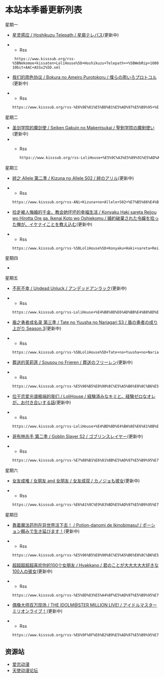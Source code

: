 # 本站本季番更新列表

星期一

- [星灵感应 / Hoshikuzu Telepath / 星屑テレパス](https://hoshitele-anime.com/)(更新中)
- - Rss

   ```url
    https://www.kisssub.org/rss-%5BNekomoe+kissaten+LoliHouse%5D+Hoshikuzu+Telepath++%5BWebRip+1080p+HEVC-10bit+AAC+ASSx2%5D.xml
    ```

- [我们的雨色协议 / Bokura no Ameiro Purotokoru / 僕らの雨いろプロトコル](https://bokuame.com/)(更新中)
- - Rss

   ```xml
   https://www.kisssub.org/rss-%E6%9E%81%E5%BD%B1%E5%AD%97%E5%B9%95+%E6%AF%81%E7%89%87%E5%85%9A+%E6%88%91%E4%BB%AC%E7%9A%84%E9%9B%A8%E8%89%B2%E5%8D%8F%E8%AE%AE+GB+CN+HEVC+opus+1080p.xml
    ```

星期二

- [圣剑学院的魔剑使 / Seiken Gakuin no Makentsukai / 聖剣学院の魔剣使い](https://seikengakuin.com/)(更新中)
- - Rss

    ```xml
    https://www.kisssub.org/rss-LoliHouse+%E5%9C%A3%E5%89%91%E5%AD%A6%E9%99%A2%E7%9A%84%E9%AD%94%E5%89%91%E4%BD%BF+Seiken+Gakuin+no+Makentsukai+WebRip+1080p+HEVC+10bit+AAC+%E7%AE%80%E7%B9%81+%E5%86%85%E5%B0%81%E5%AD%97%E5%B9%95.xml
    ```

星期三

- [絆之 Allele 第二季 / Kizuna no Allele S02 / 絆のアリル](https://kizunanoallele.com/)(更新中)
- - Rss

   ```xml
   https://www.kisssub.org/rss-ANi+Kizuna+no+Allele+S02+%E7%B5%86%E4%B9%8B+Allele+%E7%AC%AC%E4%BA%8C%E5%AD%A3+1080P+Baha+WEB+DL+AAC+AVC+CHT+MP4.xml
    ```

- [捡走被人悔婚的千金，教会她坏坏的幸福生活 / Konyaku Haki sareta Reijou wo Hirotta Ore ga, Ikenai Koto wo Oshiekomu / 婚約破棄された令嬢を拾った俺が、イケナイことを教え込む](https://ikenaikyo.com/)(更新中)
- - Rss

   ```xml
   https://www.kisssub.org/rss-%5BLoliHouse%5D+Konyaku+Haki+sareta+Reijou+wo+Hirotta+Ore+ga%2C+Ikenai+Koto+wo+Oshiekomu+-+04+%5BWebRip+1080p+HEVC-10bit+AAC+SRTx2%5D.xml
    ```

星期四

-

星期五

- [不死不幸 / Undead Unluck / アンデッドアンラック](https://undead-unluck.net/)(更新中)
- - Rss

   ```xml
   https://www.kisssub.org/rss-LoliHouse+%E4%B8%8D%E6%AD%BB%E4%B8%8D%E5%B9%B8+Undead+Unluck+WebRip+1080p+HEVC+10bit+AAC+%E7%AE%80%E7%B9%81+%E5%86%85%E5%B0%81%E5%AD%97%E5%B9%95.xml
    ```

- [盾之勇者成名录 第三季 / Tate no Yuusha no Nariagari S3 / 盾の勇者の成り上がり Season 3](http://shieldhero-anime.jp/)(更新中)
- - Rss

   ```xml
   https://www.kisssub.org/rss-%5BLoliHouse%5D+Tate+no+Yuusha+no+Nariagari+S3+-+02+%5BWebRip+1080p+HEVC-10bit+AAC+SRTx2%5D.xml
    ```

- [葬送的芙莉莲 / Sousou no Frieren / 葬送のフリーレン](https://frieren-anime.jp/)(更新中)
- - Rss

   ```xml
   https://www.kisssub.org/rss-%E5%96%B5%E8%90%8C%E5%A5%B6%E8%8C%B6%E5%B1%8B+LoliHouse+%E8%91%AC%E9%80%81%E7%9A%84%E8%8A%99%E8%8E%89%E8%8E%B2+Sousou+no+Frieren+WebRip+1080p+HEVC+10bit+AAC+%E7%AE%80%E7%B9%81+%E6%97%A5%E5%86%85%E5%B0%81%E5%AD%97%E5%B9%95.xml
    ```

- [位于恋爱光谱极端的我们 / LoliHouse / 経験済みなキミと、経験ゼロなオレが、お付き合いする話](https://kimizero.com/)(更新中)
- - Rss

   ```xml
   https://www.kisssub.org/rss-LoliHouse+%E4%BD%8D%E4%BA%8E%E6%81%8B%E7%88%B1%E5%85%89%E8%B0%B1%E6%9E%81%E7%AB%AF%E7%9A%84%E6%88%91%E4%BB%AC+Kimizero+WebRip+1080p+HEVC+10bit+AAC+%E7%AE%80%E7%B9%81+%E5%86%85%E5%B0%81%E5%AD%97%E5%B9%95.xml
    ```

- [哥布林杀手 第二季 / Goblin Slayer S2 / ゴブリンスレイヤー](https://goblinslayer.jp/)(更新中)
- - Rss

  ```xml
  https://www.kisssub.org/rss-%E7%88%B1%E6%81%8B%E5%AD%97%E5%B9%95%E7%A4%BE+10%E6%9C%88%E6%96%B0%E7%95%AA+%E5%93%A5%E5%B8%83%E6%9E%97%E6%9D%80%E6%89%8B+%E7%AC%AC%E4%BA%8C%E5%AD%A3+Goblin+Slayer+S2+1080P+MP4+%E7%AE%80%E6%97%A5+%E5%8F%8C%E8%AF%AD.xml
  ```

星期六

- [女友成堆 / 女朋友 and 女朋友 / 女友成双 / カノジョも彼女](https://kanokano-anime.com/)(更新中)
- - Rss

   ```xml
   https://www.kisssub.org/rss-%E6%A1%9C%E9%83%BD%E5%AD%97%E5%B9%95%E7%BB%84+%E5%A5%B3%E5%8F%8B%E6%88%90%E5%8F%8C+Kanojo+mo+Kanojo+S2+1080p+%E7%AE%80%E7%B9%81+%E5%86%85%E5%B0%81.xml
    ```

星期日

- [靠着魔法药剂在异世界活下去！ / Potion-danomi de Ikinobimasu! / ポーション頼みで生き延びます！](https://potion-anime.com/)(更新中)
- - Rss

   ```xml
   https://www.kisssub.org/rss-%E5%96%B5%E8%90%8C%E5%A5%B6%E8%8C%B6%E5%B1%8B+LoliHouse+%E9%9D%A0%E7%9D%80%E9%AD%94%E6%B3%95%E8%8D%AF%E5%89%82%E5%9C%A8%E5%BC%82%E4%B8%96%E7%95%8C%E6%B4%BB%E4%B8%8B%E5%8E%BB+Potion+danomi+de+Ikinobimasu+WebRip+1080p+HEVC+10bit+AAC+%E7%AE%80%E7%B9%81+%E6%97%A5%E5%86%85%E5%B0%81%E5%AD%97%E5%B9%95.xml
    ```

- [超超超超超喜欢你的100个女朋友 / Hyakkano / 君のことが大大大大大好きな100人の彼女](https://hyakkano.com/)(更新中)
- - Rss

   ```xml
   https://www.kisssub.org/rss-%E5%8D%83%E5%A4%8F%E5%AD%97%E5%B9%95%E7%BB%84+%E5%96%B5%E8%90%8C%E5%A5%B6%E8%8C%B6%E5%B1%8B+LoliHouse+%E8%B6%85%E8%B6%85%E8%B6%85%E8%B6%85%E8%B6%85%E5%96%9C%E6%AD%A1%E4%BD%A0%E7%9A%84100%E5%80%8B%E5%A5%B3%E6%9C%8B%E5%8F%8B+Hyakkano+WebRip+1080p+HEVC+10bit+AAC+%E7%AE%80%E7%B9%81+%E6%97%A5%E5%86%85%E5%B0%81%E5%AD%97%E5%B9%95.xml
    ```

- [偶像大师百万现场 / THE IDOLM@STER MILLION LIVE! / アイドルマスター ミリオンライブ！](https://millionlive-anime.idolmaster-official.jp/)(更新中)
- - Rss

   ```xml
   https://www.kisssub.org/rss-%E6%9F%8F%E6%B2%B9%E5%AD%97%E5%B9%95%E7%BB%84+%E5%81%B6%E5%83%8F%E5%A4%A7%E5%B8%88%E7%99%BE%E4%B8%87%E7%8E%B0%E5%9C%BA+THE+IDOLM+STER+MILLION+LIVE+%E7%AE%80%E6%97%A5+%E5%8F%8C%E8%AF%AD%E5%AD%97%E5%B9%95+1080P+HEVC+MKV.xml
    ```

## 资源站

- [爱恋动漫](https://www.kisssub.org/)
- [天使动漫论坛](https://www.tsdm39.com/forum.php)
